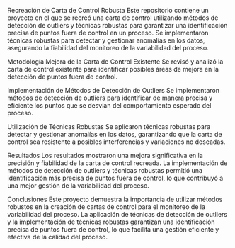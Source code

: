 Recreación de Carta de Control Robusta
Este repositorio contiene un proyecto en el que se recreó una carta de control utilizando métodos de detección de outliers y técnicas robustas para garantizar una identificación precisa de puntos fuera de control en un proceso. Se implementaron técnicas robustas para detectar y gestionar anomalías en los datos, asegurando la fiabilidad del monitoreo de la variabilidad del proceso.

Metodología
Mejora de la Carta de Control Existente
Se revisó y analizó la carta de control existente para identificar posibles áreas de mejora en la detección de puntos fuera de control.

Implementación de Métodos de Detección de Outliers
Se implementaron métodos de detección de outliers para identificar de manera precisa y eficiente los puntos que se desvían del comportamiento esperado del proceso.

Utilización de Técnicas Robustas
Se aplicaron técnicas robustas para detectar y gestionar anomalías en los datos, garantizando que la carta de control sea resistente a posibles interferencias y variaciones no deseadas.

Resultados
Los resultados mostraron una mejora significativa en la precisión y fiabilidad de la carta de control recreada. La implementación de métodos de detección de outliers y técnicas robustas permitió una identificación más precisa de puntos fuera de control, lo que contribuyó a una mejor gestión de la variabilidad del proceso.

Conclusiones
Este proyecto demuestra la importancia de utilizar métodos robustos en la creación de cartas de control para el monitoreo de la variabilidad del proceso. La aplicación de técnicas de detección de outliers y la implementación de técnicas robustas garantizan una identificación precisa de puntos fuera de control, lo que facilita una gestión eficiente y efectiva de la calidad del proceso.
